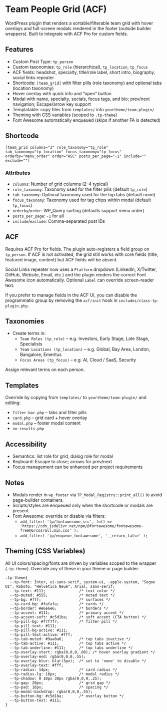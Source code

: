 # Team People Grid (ACF)

WordPress plugin that renders a sortable/filterable team grid with hover overlays and full-screen modals rendered in the footer (outside builder wrappers). Built to integrate with ACF Pro for custom fields.

## Features

- Custom Post Type: `tp_person`
- Custom taxonomies: `tp_role` (hierarchical), `tp_location`, `tp_focus`
- ACF fields: headshot, specialty, title/role label, short intro, biography, social links repeater
- Shortcode: `[team_grid]` with filter pills (role taxonomy) and optional tabs (location taxonomy)
- Hover overlay with quick info and “open” button
- Modal with name, specialty, socials, focus tags, and bio; prev/next navigation; Escape/arrow key support
- Templatable: copy files from `templates/` into `yourtheme/team-plugin/`
- Theming with CSS variables (scoped to `.tp-theme`)
- Font Awesome automatically enqueued (skips if another FA is detected)

## Shortcode

`[team_grid columns="3" role_taxonomy="tp_role" tab_taxonomy="tp_location" focus_taxonomy="tp_focus" orderby="menu_order" order="ASC" posts_per_page="-1" include="" exclude=""]`

### Attributes

- `columns`: Number of grid columns (2–4 typical)
- `role_taxonomy`: Taxonomy used for the filter pills (default `tp_role`)
- `tab_taxonomy`: Optional taxonomy used for the top tabs (default none)
- `focus_taxonomy`: Taxonomy used for tag chips within modal (default `tp_focus`)
- `orderby`/`order`: WP_Query sorting (defaults support menu order)
- `posts_per_page`: `-1` for all
- `include`/`exclude`: Comma-separated post IDs

## ACF

Requires ACF Pro for fields. The plugin auto-registers a field group on `tp_person`. If ACF is not activated, the grid still works with core fields (title, featured image, content) but ACF fields will be absent.

Social Links repeater now uses a `Platform` dropdown (LinkedIn, X/Twitter, GitHub, Website, Email, etc.) and the plugin renders the correct Font Awesome icon automatically. Optional `Label` can override screen-reader text.

If you prefer to manage fields in the ACF UI, you can disable the programmatic group by removing the `acf/init` hook in `includes/class-tp-plugin.php`.

## Taxonomies

- Create terms in:
  - `Team Roles (tp_role)` – e.g. Investors, Early Stage, Late Stage, Specialists
  - `Team Locations (tp_location)` – e.g. Global, Bay Area, London, Bangalore, Emeritus
  - `Focus Areas (tp_focus)` – e.g. AI, Cloud / SaaS, Security

Assign relevant terms on each person.

## Templates

Override by copying from `templates/` to `yourtheme/team-plugin/` and editing:

- `filter-bar.php` – tabs and filter pills
- `card.php` – grid card + hover overlay
- `modal.php` – footer modal content
- `no-results.php`

## Accessibility

- Semantics: list role for grid, dialog role for modal
- Keyboard: Escape to close; arrows for prev/next
- Focus management can be enhanced per project requirements

## Notes

- Modals render in `wp_footer` via `TP_Modal_Registry::print_all()` to avoid page-builder containers.
- Scripts/styles are enqueued only when the shortcode or modals are present.
- Font Awesome: override or disable via filters:
  - `add_filter( 'tp/fontawesome_src', fn() => 'https://cdn.jsdelivr.net/npm/@fortawesome/fontawesome-free@6/css/all.min.css' );`
  - `add_filter( 'tp/enqueue_fontawesome', '__return_false' );`

## Theming (CSS Variables)

All UI colors/spacing/fonts are driven by variables scoped to the wrapper (`.tp-theme`). Override any of these in your theme or page builder:

```
.tp-theme{
  --tp-font: Inter, ui-sans-serif, system-ui, -apple-system, "Segoe UI", Roboto, "Helvetica Neue", Arial, sans-serif;
  --tp-text: #111;               /* text color */
  --tp-muted: #555;              /* muted text */
  --tp-bg: #fff;                 /* surfaces */
  --tp-card-bg: #fafafa;         /* cards */
  --tp-border: #e6e6e6;          /* borders */
  --tp-accent: #111;             /* primary accent */
  --tp-accent-soft: #c5d1ba;     /* soft accent (CTA button) */
  --tp-pill-bg: #f7f7f7;         /* filter pill */
  --tp-pill-text: #111;
  --tp-pill-bg-active: #111;
  --tp-pill-text-active: #fff;
  --tp-tab-muted: #9aa0a6;       /* top tabs inactive */
  --tp-tab-active: #111;         /* top tabs active */
  --tp-tab-underline: #111;      /* top tabs underline */
  --tp-overlay-start: rgba(0,0,0,.08); /* hover overlay gradient */
  --tp-overlay-end: rgba(0,0,0,.55);
  --tp-overlay-blur: blur(3px);  /* set to 'none' to disable */
  --tp-overlay-text: #fff;
  --tp-radius: 14px;             /* card radius */
  --tp-radius-lg: 16px;          /* modal radius */
  --tp-shadow: 0 10px 30px rgba(0,0,0,.25);
  --tp-gap: 20px;                /* grid gap */
  --tp-pad: 16px;                /* spacing */
  --tp-modal-backdrop: rgba(0,0,0,.55);
  --tp-button-bg: #c5d1ba;       /* overlay button */
  --tp-button-text: #111;
}
```
